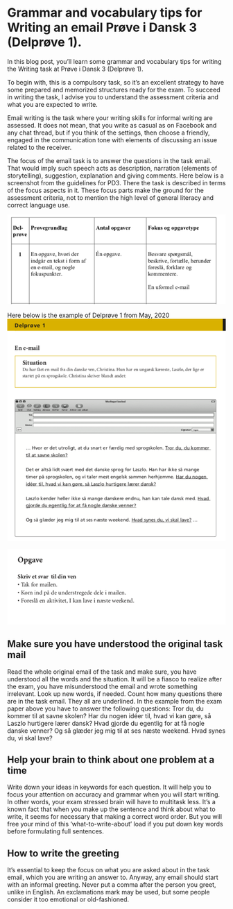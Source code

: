 # Grammar and vocabulary tips for Writing an email Prøve i Dansk 3 (Delprøve 1).


In this blog post, you’ll learn some grammar and vocabulary tips for writing the Writing task at Prøve i Dansk 3 (Delprøve 1).

To begin with, this is a compulsory task, so it’s an excellent strategy to have some prepared and memorized structures ready for the exam. To succeed in writing the task, I advise you to understand the assessment criteria and what you are expected to write. 

Email writing is the task where your writing skills for informal writing are assessed. It does not mean, that you write as casual as on Facebook and any chat thread, but if you think of the settings, then choose a friendly, engaged in the communication tone with elements of discussing an issue related to the receiver. 

The focus of the email task is to answer the questions in the task email. That would imply such speech acts as description, narration (elements of storytelling), suggestion, explanation and giving comments. Here below is a screenshot from the guidelines for PD3. There the task is described in terms of the focus aspects in it. These focus parts make the ground for the assessment criteria, not to mention the high level of general literacy and correct language use.

![Vejldening for Prøve i Dansk 3](proevegrundlag-delproeve-1.png)

Here below is the example of Delprøve 1 from May, 2020 ![Delprøve 1 from May, 2020](/delproeve-1-en-e-mail.png)  

![Delprøve 1 from May, 2020](en-e-mail-opgave-pd3.png) 

## Make sure you have understood the original task mail

Read the whole original email of the task and make sure, you have understood all the words and the situation. It will be a fiasco to realize after the exam, you have misunderstood the email and wrote something irrelevant. Look up new words, if needed. 
Count how many questions there are in the task email. They all are underlined. In the example from the exam paper above you have to answer the following questions: 
Tror du, du kommer til at savne skolen?
Har du nogen idéer til, hvad vi kan gøre, så Laszlo hurtigere lærer dansk?
Hvad gjorde du egentlig for at få nogle danske venner?
Og så glæder jeg mig til at ses næste weekend. Hvad synes du, vi skal lave?

## Help your brain to think about one problem at a time

Write down your ideas in keywords for each question. It will help you to focus your attention on accuracy and grammar when you will start writing. In other words, your exam stressed brain will have to multitask less. It’s a known fact that when you make up the sentence and think about what to write, it seems for necessary that making a correct word order. But you will free your mind of this ‘what-to-write-about’ load if you put down key words before formulating full sentences. 

## How to write the greeting
It’s essential to keep the focus on what you are asked about in the task email, which you are writing an answer to. Anyway, any email should start with an informal greeting. 
Never put a comma after the person you greet, unlike in English. An exclamations mark may be used, but some people consider it too emotional or old-fashioned. 

